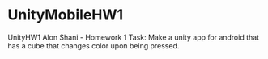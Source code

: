 # UnityMobileHW1
UnityHW1
Alon Shani - Homework 1 
Task: Make a unity app for android that has a cube that changes color upon being pressed.
